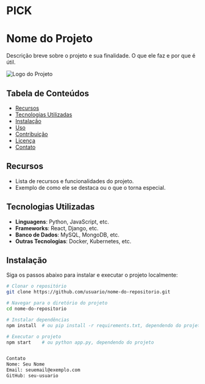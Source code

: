 # PICK

# Nome do Projeto

Descrição breve sobre o projeto e sua finalidade. O que ele faz e por que é útil.

![Logo do Projeto](link-para-sua-imagem.png)

## Tabela de Conteúdos

- [Recursos](#recursos)
- [Tecnologias Utilizadas](#tecnologias-utilizadas)
- [Instalação](#instalação)
- [Uso](#uso)
- [Contribuição](#contribuição)
- [Licença](#licença)
- [Contato](#contato)

## Recursos

- Lista de recursos e funcionalidades do projeto.
- Exemplo de como ele se destaca ou o que o torna especial.

## Tecnologias Utilizadas

- **Linguagens**: Python, JavaScript, etc.
- **Frameworks**: React, Django, etc.
- **Banco de Dados**: MySQL, MongoDB, etc.
- **Outras Tecnologias**: Docker, Kubernetes, etc.

## Instalação

Siga os passos abaixo para instalar e executar o projeto localmente:

```bash
# Clonar o repositório
git clone https://github.com/usuario/nome-do-repositorio.git

# Navegar para o diretório do projeto
cd nome-do-repositorio

# Instalar dependências
npm install  # ou pip install -r requirements.txt, dependendo do projeto

# Executar o projeto
npm start    # ou python app.py, dependendo do projeto


Contato
Nome: Seu Nome
Email: seuemail@exemplo.com
GitHub: seu-usuario